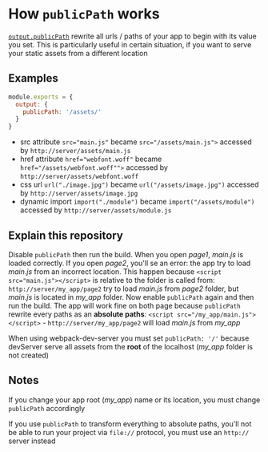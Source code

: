 # How `publicPath` works

[`output.publicPath`](https://webpack.js.org/configuration/output/#output-publicpath) rewrite all urls / paths of your app to begin with its value you set. This is particularly useful in certain situation, if you want to serve your static assets from a different location

## Examples

```js
module.exports = {
  output: {
    publicPath: '/assets/'
  }
}
```

- src attribute `src="main.js"` became `src="/assets/main.js">` accessed by `http://server/assets/main.js`
- href attribute `href="webfont.woff"` became `href="/assets/webfont.woff"">` accessed by `http://server/assets/webfont.woff`
- css url `url("./image.jpg")` became `url("/assets/image.jpg")` accessed by `http://server/assets/image.jpg`
- dynamic import `import("./module")` became `import("/assets/module")` accessed by `http://server/assets/module.js`

## Explain this repository

Disable `publicPath` then run the build. When you open *page1*, *main.js* is loaded correctly. If you open *page2*, you'll se an error: the app try to load *main.js* from an incorrect location. This happen because `<script src="main.js"></script>` is relative to the folder is called from: `http://server/my_app/page2` try to load *main.js* from *page2* folder, but *main.js* is located in *my_app* folder. Now enable `publicPath` again and then run the build. The app will work fine on both page because `publicPath` rewrite every paths as an **absolute paths**: `<script src="/my_app/main.js"></script>` - `http://server/my_app/page2` will load *main.js* from *my_app*

When using webpack-dev-server you must set `publicPath: '/'` because devServer serve all assets from the **root** of the localhost (*my_app* folder is not created)

## Notes

If you change your app root (*my_app*) name or its location, you must change `publicPath` accordingly

If you use `publicPath` to transform everything to absolute paths, you'll not be able to run your project via `file://` protocol, you must use an `http://` server instead